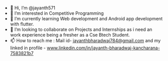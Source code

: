 - 👋 Hi, I’m @jayanth571
- 👀 I’m interested in Competitive Programming
- 🌱 I’m currently learning Web development and Android app development with flutter.
- 💞️ I’m looking to collaborate on Projects and Internships as i need an work experience being a fresher as a Cse Btech Student.
- 📫 How to reach me : Mail id-  jayanthbharadwaj784@gmail.com and my linked in profile - www.linkedin.com/in/jayanth-bharadwaj-kancharana-7583821b7
